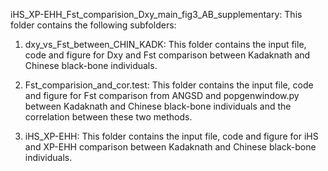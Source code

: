 iHS_XP-EHH_Fst_comparision_Dxy_main_fig3_AB_supplementary: This folder contains the following subfolders:

1. dxy_vs_Fst_between_CHIN_KADK: This folder contains the input file, code and figure for Dxy and Fst comparison between Kadaknath and Chinese black-bone individuals. 

2. Fst_comparision_and_cor.test: This folder contains the input file, code and figure for Fst comparison from ANGSD and popgenwindow.py between Kadaknath and Chinese black-bone individuals and the correlation between these two methods. 

3. iHS_XP-EHH: This folder contains the input file, code and figure for iHS and XP-EHH comparison between Kadaknath and Chinese black-bone individuals.
